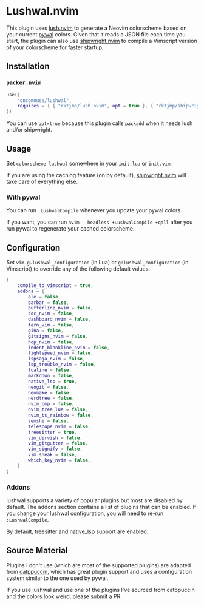 # Lushwal.nvim

This plugin uses [lush.nvim](https://github.com/rktjmp/lush.nvim) to generate a Neovim colorscheme based on your current [pywal](https://github.com/dylanaraps/pywal) colors. Given that it reads a JSON file each time you start, the plugin can also use [shipwright.nvim](https://github.com/rktjmp/shipwright.nvim) to compile a Vimscript version of your colorscheme for faster startup.


## Installation

### `packer.nvim`

```lua
use({
	"oncomouse/lushwal",
	requires = { { "rktjmp/lush.nvim", opt = true }, { "rktjmp/shipwright.nvim", opt = true } },
})
```

You can use `opt=true` because this plugin calls `packadd` when it needs lush and/or shipwright.

## Usage

Set `colorscheme lushwal` somewhere in your `init.lua` or `init.vim`.

If you are using the caching feature (on by default), [shipwright.nvim](https://github.com/rktjmp/shipwright.nvim) will take care of everything else.

### With pywal

You can run `:LushwalCompile` whenever you update your pywal colors.

If you want, you can run `nvim --headless +LushwalCompile +qall` after you run pywal to regenerate your cached colorscheme.

## Configuration

Set `vim.g.lushwal_configuration` (in Lua) or `g:lushwal_configuration` (in Vimscript) to override any of the following default values:

~~~lua
{
	compile_to_vimscript = true,
	addons = {
		ale = false,
		barbar = false,
		bufferline_nvim = false,
		coc_nvim = false,
		dashboard_nvim = false,
		fern_vim = false,
		gina = false,
		gitsigns_nvim = false,
		hop_nvim = false,
		indent_blankline_nvim = false,
		lightspeed_nvim = false,
		lspsaga_nvim = false,
		lsp_trouble_nvim = false,
		lualine = false,
		markdown = false,
		native_lsp = true,
		neogit = false,
		neomake = false,
		nerdtree = false,
		nvim_cmp = false,
		nvim_tree_lua = false,
		nvim_ts_rainbow = false,
		semshi = false,
		telescope_nvim = false,
		treesitter = true,
		vim_dirvish = false,
		vim_gitgutter = false,
		vim_signify = false,
		vim_sneak = false,
		which_key_nvim = false,
	}
}
~~~

### Addons

lushwal supports a variety of popular plugins but most are disabled by default. The addons section contains a list of plugins that can be enabled. If you change your lushwal configuration, you will need to re-run `:LushwalCompile`.

By default, treesitter and native_lsp support are enabled.

## Source Material

Plugins I don't use (which are most of the supported plugins) are adapted from [catppuccin](https://github.com/catppuccin/nvim), which has great plugin support and uses a configuration system similar to the one used by pywal.

If you use lushwal and use one of the plugins I've sourced from catppuccin and the colors look weird, please submit a PR.
